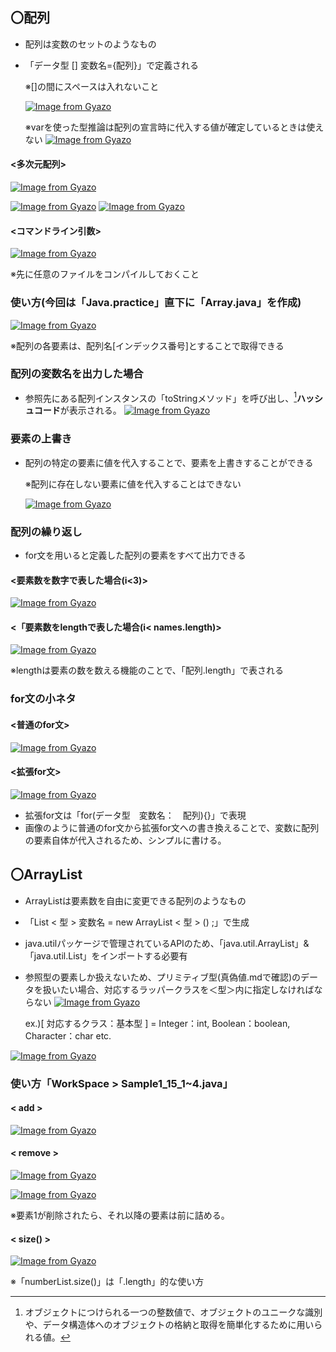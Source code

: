 ## 〇配列
- 配列は変数のセットのようなもの
- 「データ型 [] 変数名={配列}」で定義される

  ※[]の間にスペースは入れないこと
  
  [![Image from Gyazo](https://i.gyazo.com/5222427759c33390fd0a7686c20ab3d3.png)](https://gyazo.com/5222427759c33390fd0a7686c20ab3d3)

  ※varを使った型推論は配列の宣言時に代入する値が確定しているときは使えない
[![Image from Gyazo](https://i.gyazo.com/6cc3071a9e363bd01466e1377c6ba0e5.png)](https://gyazo.com/6cc3071a9e363bd01466e1377c6ba0e5)

#### <多次元配列>
[![Image from Gyazo](https://i.gyazo.com/017be2de216b59b82a1a580fef43601a.png)](https://gyazo.com/017be2de216b59b82a1a580fef43601a)

[![Image from Gyazo](https://i.gyazo.com/3dbf34118d53437a3b1dd44fded33c9b.png)](https://gyazo.com/3dbf34118d53437a3b1dd44fded33c9b)
[![Image from Gyazo](https://i.gyazo.com/453d824c845372b8ef3c2ef527487e4a.png)](https://gyazo.com/453d824c845372b8ef3c2ef527487e4a)

#### <コマンドライン引数>
[![Image from Gyazo](https://i.gyazo.com/61aeed9526e6990745338cd4bbbd5386.png)](https://gyazo.com/61aeed9526e6990745338cd4bbbd5386)

※先に任意のファイルをコンパイルしておくこと

### 使い方(今回は「Java.practice」直下に「Array.java」を作成)
[![Image from Gyazo](https://i.gyazo.com/4b63c8cbf9b2710d0bfc41fb1679c8ad.png)](https://gyazo.com/4b63c8cbf9b2710d0bfc41fb1679c8ad)

※配列の各要素は、配列名[インデックス番号]とすることで取得できる

### 配列の変数名を出力した場合
- 参照先にある配列インスタンスの「toStringメソッド」を呼び出し、[^1]**ハッシュコード**が表示される。
[![Image from Gyazo](https://i.gyazo.com/af33e4344fbe305302bb7072849b7217.png)](https://gyazo.com/af33e4344fbe305302bb7072849b7217)

[^1]:オブジェクトにつけられる一つの整数値で、オブジェクトのユニークな識別や、データ構造体へのオブジェクトの格納と取得を簡単化するために用いられる値。
### 要素の上書き
- 配列の特定の要素に値を代入することで、要素を上書きすることができる

  ※配列に存在しない要素に値を代入することはできない

  [![Image from Gyazo](https://i.gyazo.com/551842b8de649dff7b6a40e16b4011b8.png)](https://gyazo.com/551842b8de649dff7b6a40e16b4011b8)

### 配列の繰り返し
- for文を用いると定義した配列の要素をすべて出力できる

#### <要素数を数字で表した場合(i<3)>

 [![Image from Gyazo](https://i.gyazo.com/f81efd8b4dd305f71f82ccc2396dcdca.png)](https://gyazo.com/f81efd8b4dd305f71f82ccc2396dcdca)

#### <「要素数をlengthで表した場合(i< names.length)>

 [![Image from Gyazo](https://i.gyazo.com/6b45bfe8f0eec8c5900d5666297479e4.png)](https://gyazo.com/6b45bfe8f0eec8c5900d5666297479e4)

  ※lengthは要素の数を数える機能のことで、「配列.length」で表される

### for文の小ネタ
#### <普通のfor文>

[![Image from Gyazo](https://i.gyazo.com/2315afd34e7d732aa117635ffc775e53.png)](https://gyazo.com/2315afd34e7d732aa117635ffc775e53)

#### <拡張for文>

[![Image from Gyazo](https://i.gyazo.com/d759a67377f8efe8a46b16f03c19b53f.png)](https://gyazo.com/d759a67377f8efe8a46b16f03c19b53f)

- 拡張for文は「for(データ型　変数名：　配列){}」で表現
- 画像のように普通のfor文から拡張for文への書き換えることで、変数に配列の要素自体が代入されるため、シンプルに書ける。

## 〇ArrayList
- ArrayListは要素数を自由に変更できる配列のようなもの
- 「List < 型 > 変数名 = new ArrayList < 型 > () ;」で生成
- java.utilパッケージで管理されているAPIのため、「java.util.ArrayList」&「java.util.List」をインポートする必要有
- 参照型の要素しか扱えないため、プリミティブ型(真偽値.mdで確認)のデータを扱いたい場合、対応するラッパークラスを＜型＞内に指定しなければならない
[![Image from Gyazo](https://i.gyazo.com/661f016b1226c89becc2e5e0af82a984.png)](https://gyazo.com/661f016b1226c89becc2e5e0af82a984)

  ex.)[ 対応するクラス：基本型 ] = Integer：int, Boolean：boolean, Character：char etc.
  
[![Image from Gyazo](https://i.gyazo.com/e86771c5196232dcec3e786923b9fa65.png)](https://gyazo.com/e86771c5196232dcec3e786923b9fa65)

### 使い方「WorkSpace > Sample1_15_1~4.java」
#### < add >

[![Image from Gyazo](https://i.gyazo.com/c8104c14e21d8100dec1a23e7d921566.png)](https://gyazo.com/c8104c14e21d8100dec1a23e7d921566)

#### < remove >

[![Image from Gyazo](https://i.gyazo.com/2cc78620da9bfd8fa3ba634884e6a9bc.png)](https://gyazo.com/2cc78620da9bfd8fa3ba634884e6a9bc)

[![Image from Gyazo](https://i.gyazo.com/08de04c7d57a5d396b9025a413e080e3.png)](https://gyazo.com/08de04c7d57a5d396b9025a413e080e3)

※要素1が削除されたら、それ以降の要素は前に詰める。

#### < size() >

[![Image from Gyazo](https://i.gyazo.com/efaa1b2420c566783c00997d528036c5.png)](https://gyazo.com/efaa1b2420c566783c00997d528036c5)

※「numberList.size()」は「.length」的な使い方
